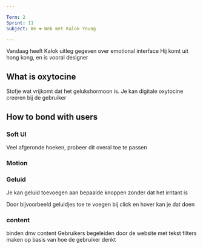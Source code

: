 ```yaml
---

Term: 2
Sprint: 11
Subject: We ❤️ Web met Kalok Yeung

---
```


Vandaag heeft Kalok uitleg gegeven over emotional interface
Hij komt uit hong kong, en is vooral designer


## What is oxytocine


Stofje wat vrijkomt dat het gelukshormoon is.
Je kan digitale oxytocine creeren bij de gebruiker

## How to bond with users
### Soft UI

Veel afgeronde hoeken, probeer dit overal toe te passen

### Motion


### Geluid

Je kan geluid toevoegen aan bepaalde knoppen zonder dat het irritant is

Door bijvoorbeeld geluidjes toe te voegen bij click en hover kan je dat doen

### content

binden dmv content
Gebruikers begeleiden door de website met tekst
filters maken op basis van hoe de gebruiker denkt


